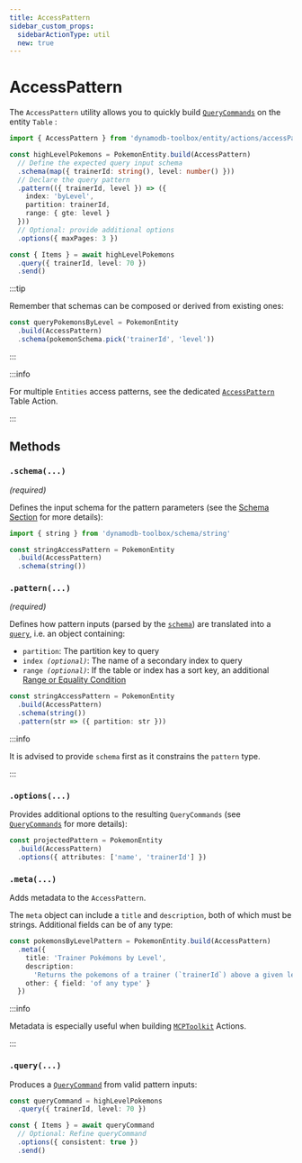 ```yaml
---
title: AccessPattern
sidebar_custom_props:
  sidebarActionType: util
  new: true
---
```


# AccessPattern

The `AccessPattern` utility allows you to quickly build [`QueryCommands`](../../../2-tables/2-actions/2-query/index.md) on the entity `Table` :

```ts
import { AccessPattern } from 'dynamodb-toolbox/entity/actions/accessPattern'

const highLevelPokemons = PokemonEntity.build(AccessPattern)
  // Define the expected query input schema
  .schema(map({ trainerId: string(), level: number() }))
  // Declare the query pattern
  .pattern(({ trainerId, level }) => ({
    index: 'byLevel',
    partition: trainerId,
    range: { gte: level }
  }))
  // Optional: provide additional options
  .options({ maxPages: 3 })

const { Items } = await highLevelPokemons
  .query({ trainerId, level: 70 })
  .send()
```

:::tip

Remember that schemas can be composed or derived from existing ones:

<!-- prettier-ignore -->
```ts
const queryPokemonsByLevel = PokemonEntity
  .build(AccessPattern)
  .schema(pokemonSchema.pick('trainerId', 'level'))
```

:::

:::info

For multiple `Entities` access patterns, see the dedicated [`AccessPattern`](../../../2-tables/2-actions/3-access-pattern/index.md) Table Action.

:::

## Methods

### `.schema(...)`

<p style={{ marginTop: '-15px' }}><i>(required)</i></p>

Defines the input schema for the pattern parameters (see the [Schema Section](../../../4-schemas/1-usage/index.md) for more details):

<!-- prettier-ignore -->
```ts
import { string } from 'dynamodb-toolbox/schema/string'

const stringAccessPattern = PokemonEntity
  .build(AccessPattern)
  .schema(string())
```

### `.pattern(...)`

<p style={{ marginTop: '-15px' }}><i>(required)</i></p>

Defines how pattern inputs (parsed by the [`schema`](#schema)) are translated into a [`query`](../../../2-tables/2-actions/2-query/index.md#query), i.e. an object containing:

- `partition`: The partition key to query
- <code>index <i>(optional)</i></code>: The name of a secondary index to query
- <code>range <i>(optional)</i></code>: If the table or index has a sort key, an additional <a href="../../entities/actions/parse-condition#range-conditions">Range or Equality Condition</a>

<!-- prettier-ignore -->
```ts
const stringAccessPattern = PokemonEntity
  .build(AccessPattern)
  .schema(string())
  .pattern(str => ({ partition: str }))
```

:::info

It is advised to provide `schema` first as it constrains the `pattern` type.

:::

### `.options(...)`

Provides additional options to the resulting `QueryCommands` (see [`QueryCommands`](../../../2-tables/2-actions/2-query/index.md#options) for more details):

<!-- prettier-ignore -->
```ts
const projectedPattern = PokemonEntity
  .build(AccessPattern)
  .options({ attributes: ['name', 'trainerId'] })
```

### `.meta(...)`

Adds metadata to the `AccessPattern`.

The `meta` object can include a `title` and `description`, both of which must be strings. Additional fields can be of any type:

<!-- prettier-ignore -->
```ts
const pokemonsByLevelPattern = PokemonEntity.build(AccessPattern)
  .meta({
    title: 'Trainer Pokémons by Level',
    description:
      'Returns the pokemons of a trainer (`trainerId`) above a given level (`minLevel`)',
    other: { field: 'of any type' }
  })
```

:::info

Metadata is especially useful when building [`MCPToolkit`](../../../5-databases/2-actions/1-mcp-toolkit/index.md) Actions.

:::

### `.query(...)`

Produces a [`QueryCommand`](../../../2-tables/2-actions/2-query/index.md) from valid pattern inputs:

<!-- prettier-ignore -->
```ts
const queryCommand = highLevelPokemons
  .query({ trainerId, level: 70 })

const { Items } = await queryCommand
  // Optional: Refine queryCommand
  .options({ consistent: true })
  .send()
```
